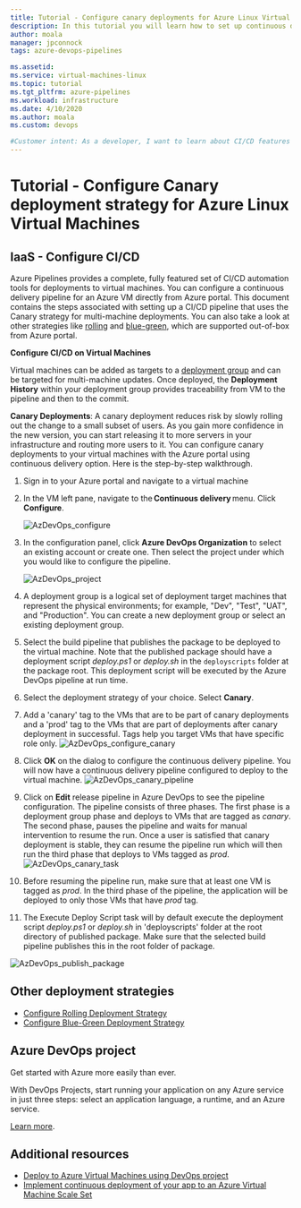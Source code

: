 ```yaml
---
title: Tutorial - Configure canary deployments for Azure Linux Virtual Machines
description: In this tutorial you will learn how to set up continuous deployment (CD) pipeline that updates a group of Azure Linux Virtual Machines using canary deployment strategy
author: moala
manager: jpconnock
tags: azure-devops-pipelines

ms.assetid: 
ms.service: virtual-machines-linux
ms.topic: tutorial
ms.tgt_pltfrm: azure-pipelines
ms.workload: infrastructure
ms.date: 4/10/2020
ms.author: moala
ms.custom: devops

#Customer intent: As a developer, I want to learn about CI/CD features in Azure so that I can use devops services like Azure Pipelines to build and deploy my applications automatically.
---
```


# Tutorial - Configure Canary deployment strategy for Azure Linux Virtual Machines


## IaaS - Configure CI/CD 
Azure Pipelines provides a complete, fully featured set of CI/CD automation tools for deployments to virtual machines. You can configure a continuous delivery pipeline for an Azure VM directly from Azure portal. This document contains the steps associated with setting up a CI/CD pipeline that uses the Canary strategy for multi-machine deployments. You can also take a look at other strategies like [rolling](https://aka.ms/AA7jlh8) and [blue-green](https://aka.ms/AA83fwu), which are supported out-of-box from Azure portal. 


**Configure CI/CD on Virtual Machines**

Virtual machines can be added as targets to a [deployment group](https://docs.microsoft.com/azure/devops/pipelines/release/deployment-groups) and can be targeted for multi-machine updates. Once deployed, the **Deployment History** within your deployment group provides traceability from VM to the pipeline and then to the commit. 
 
  
**Canary Deployments**: A canary deployment reduces risk by slowly rolling out the change to a small subset of users. As you gain more confidence in the new version, you can start releasing it to more servers in your infrastructure and routing more users to it. 
You can configure canary deployments to your virtual machines with the Azure portal using continuous delivery option. 
Here is the step-by-step walkthrough. 
1. Sign in to your Azure portal and navigate to a virtual machine 
2. In the VM left pane, navigate to the **Continuous delivery** menu. Click **Configure**. 

   ![AzDevOps_configure](media/tutorial-devops-azure-pipelines-classic/azure-devops-configure.png) 
3. In the configuration panel, click **Azure DevOps Organization** to select an existing account or create one. Then select the project under which you would like to configure the pipeline.  


   ![AzDevOps_project](media/tutorial-devops-azure-pipelines-classic/azure-devops-rolling.png) 
4. A deployment group is a logical set of deployment target machines that represent the physical environments; for example, "Dev", "Test", "UAT", and "Production". You can create a new deployment group or select an existing deployment group. 
5. Select the build pipeline that publishes the package to be deployed to the virtual machine. Note that the published package should have a deployment script _deploy.ps1_ or _deploy.sh_ in the `deployscripts` folder at the package root. This deployment script will be executed by the Azure DevOps pipeline at run time.
6. Select the deployment strategy of your choice. Select **Canary**.
7. Add a 'canary' tag to the VMs that are to be part of canary deployments and a 'prod' tag to the VMs that are part of deployments after canary deployment in successful. Tags help you target VMs that have specific role only.
![AzDevOps_configure_canary](media/tutorial-devops-azure-pipelines-classic/azure-devops-configure-canary.png)

8. Click **OK** on the dialog to configure the continuous delivery pipeline. You will now have a continuous delivery pipeline configured to deploy to the virtual machine.
![AzDevOps_canary_pipeline](media/tutorial-devops-azure-pipelines-classic/azure-devops-canary-pipeline.png)


9. Click on  **Edit** release pipeline in Azure DevOps to see the pipeline configuration. The pipeline consists of three phases. The first phase is a deployment group phase and deploys to VMs that are tagged as _canary_. The second phase, pauses the pipeline and waits for manual intervention to resume the run. Once a user is satisfied that canary deployment is stable, they can resume the pipeline run which will then run the third phase that deploys to VMs tagged as _prod_.
![AzDevOps_canary_task](media/tutorial-devops-azure-pipelines-classic/azure-devops-canary-task.png)

10. Before resuming the pipeline run, make sure that at least one VM is tagged as _prod_. In the third phase of the pipeline, the application will be deployed to only those VMs that have _prod_ tag.

11. The Execute Deploy Script task will by default execute the deployment script _deploy.ps1_ or _deploy.sh_ in 'deployscripts' folder at the root directory of published package. Make sure that the selected build pipeline publishes this in the root folder of package. 

![AzDevOps_publish_package](media/tutorial-devops-azure-pipelines-classic/azure-devops-published-package.png)




## Other deployment strategies
- [Configure Rolling Deployment Strategy](https://aka.ms/AA7jlh8)
- [Configure Blue-Green Deployment Strategy](https://aka.ms/AA83fwu)

## Azure DevOps project 
Get started with Azure more easily than ever.
 
With DevOps Projects, start running your application on any Azure service in just three steps: select an application language, a runtime, and an Azure service.
 
[Learn more](https://azure.microsoft.com/features/devops-projects/ ).
 
## Additional resources 
- [Deploy to Azure Virtual Machines using DevOps project](https://docs.microsoft.com/azure/devops-project/azure-devops-project-vms)
- [Implement continuous deployment of your app to an Azure Virtual Machine Scale Set](https://docs.microsoft.com/azure/devops/pipelines/apps/cd/azure/deploy-azure-scaleset)
